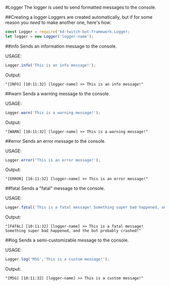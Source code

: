 #Logger
The logger is used to send formatted messages to the console.

##Creating a logger
Loggers are created automatically, but if for some reason you *need* to make another one, here's how:
```Javascript
const Logger = require('kd-twitch-bot-framework.Logger;
let logger = new Logger('logger-name');
```

##info
Sends an information message to the console.

USAGE:
```Javascript
Logger.info('This is an info message!');
```
Output:
```
"[INFO] [10:11:32] [logger-name] >> This is an info message!"
```

##warn
Sends a warning message to the console.

USAGE:
```Javascript
Logger.warn('This is a warning message!');
```
Output:
```
"[WARN] [10:11:32] [logger-name] >> This is a warning message!"
```

##error
Sends an error message to the console.

USAGE:
```Javascript
Logger.error('This is an error message!');
```
Output:
```
"[ERROR] [10:11:32] [logger-name] >> This is an error message!"
```

##fatal
Sends a "fatal" message to the console.

USAGE:
```Javascript
Logger.fatal('This is a fatal message! Something super bad happened, and the bot probably crashed!');
```
Output:
```
"[FATAL] [10:11:32] [logger-name] >> This is a fatal message! Something super bad happened, and the bot probably crashed!"
```

##log
Sends a semi-customizable message to the console.

USAGE:
```Javascript
Logger.log('MSG','This is a custom message!');
```
Output:
```
"[MSG] [10:11:32] [logger-name] >> This is a custom message!"
```